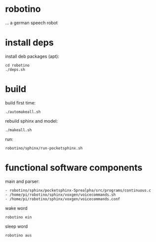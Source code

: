 
# robotino

... a german speech robot

# install deps

  install deb packages (apt):
  
    cd robotino
    ./deps.sh


# build

  build first time:
  
    ./automakeall.sh
    
  rebuild sphinx and model:
  
    ./makeall.sh
    
  run:
  
    robotino/sphinx/run-pocketsphinx.sh
    
# functional software components

main and parser:

    - robotino/sphinx/pocketsphinx-5prealpha/src/programs/continuous.c
    - /home/pi/robotino/sphinx/voxgen/voicecommands.sh
    - /home/pi/robotino/sphinx/voxgen/voicecommands.conf

wake word

    robotino ein
    
sleep word

    robotino aus   
